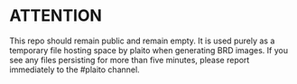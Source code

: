 # ATTENTION
This repo should remain public and remain empty. It is used purely as a temporary file hosting space by plaito when generating BRD images. If you see any files persisting for more than five minutes, please report immediately to the #plaito channel.
